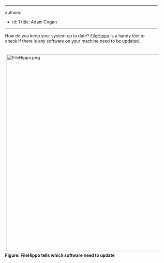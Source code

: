 

---
authors:
  - id: 1
    title: Adam Cogan
---




<span class='intro'> ​How do you keep your system up to date? <a href="http&#58;//filehippo.com/default.aspx">FileHippo​</a> is a handy tool​ to check if there is any software on your machine need to be updated. </span>

<p>​<img src="/PublishingImages/FileHippo.png" alt="FileHippo.png" style="margin&#58;5px;width&#58;650px;" /><br><strong>Figure&#58; FileHippo tells which software need to update</strong></p>


